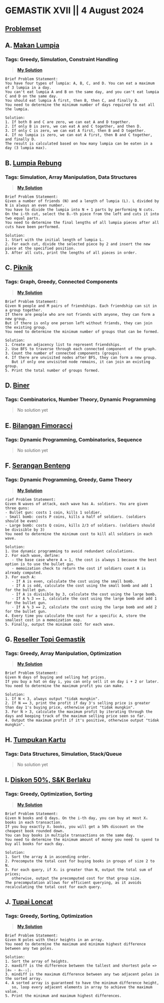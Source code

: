 # GEMASTIK XVII || 4 August 2024
## [Problemset](https://tlx.toki.id/problems/gemastik-2024-pemrograman-penyisihan)

## A. [Makan Lumpia](https://tlx.toki.id/problems/gemastik-2024-pemrograman-penyisihan/A)
### Tags: Greedy, Simulation, Constraint Handling
> **[My Solution](A.cpp)**
```
Brief Problem Statement:
You have four types of lumpia: A, B, C, and D. You can eat a maximum of 3 lumpia in a day.
You can't eat lumpia A and B on the same day, and you can't eat lumpia C and D on the same day.
You should eat lumpia A first, then B, then C, and finally D.
You need to determine the minimum number of days required to eat all the lumpia.

Solution:
1. If both B and C are zero, we can eat A and D together.
2. If only B is zero, we can eat A and C together, and then D.
3. If only C is zero, we can eat A first, then B and D together.
4. If no lumpia is zero, we can eat A first, then B and C together, and finally D.
The result is calculated based on how many lumpia can be eaten in a day (3 lumpia max).
```

## B. [Lumpia Rebung](https://tlx.toki.id/problems/gemastik-2024-pemrograman-penyisihan/B)
### Tags: Simulation, Array Manipulation, Data Structures
> **[My Solution](B.cpp)**
```
Brief Problem Statement:
Given a number of friends (N) and a length of lumpia (L). L divided by N is always an even number.
You have to divide the lumpia into N + 1 parts by performing N cuts.
On the i-th cut, select the Bᵢ-th piece from the left and cuts it into two equal parts.
You need to determine the final lengths of all lumpia pieces after all cuts have been performed.

Solution:
1. Start with the initial length of lumpia L.
2. For each cut, divide the selected piece by 2 and insert the new piece at the specified position.
3. After all cuts, print the lengths of all pieces in order.
```

## C. [Piknik](https://tlx.toki.id/problems/gemastik-2024-pemrograman-penyisihan/C)
### Tags: Graph, Greedy, Connected Components
> **[My Solution](C.cpp)**
```
Brief Problem Statement:
Given N people and M pairs of friendships. Each friendship can sit in a group together.
If there are people who are not friends with anyone, they can form a new group.
But if there is only one person left without friends, they can join the existing group.
You need to determine the minimum number of groups that can be formed.

Solution:
1. Create an adjacency list to represent friendships.
2. Use BFS to traverse through each connected component of the graph.
3. Count the number of connected components (groups).
4. If there are unvisited nodes after BFS, they can form a new group.
   But if only one unvisited node remains, it can join an existing group.
5. Print the total number of groups formed.
```

## D. [Biner](https://tlx.toki.id/problems/gemastik-2024-pemrograman-penyisihan/D)
### Tags: Combinatorics, Number Theory, Dynamic Programming
> No solution yet

## E. [Bilangan Fimoracci](https://tlx.toki.id/problems/gemastik-2024-pemrograman-penyisihan/E)
### Tags: Dynamic Programming, Combinatorics, Sequence
> No solution yet

## F. [Serangan Benteng](https://tlx.toki.id/problems/gemastik-2024-pemrograman-penyisihan/F)
### Tags: Dynamic Programming, Greedy, Game Theory
> **[My Solution](F.cpp)**
```
rief Problem Statement:
Given N waves of attack, each wave has Aᵢ soldiers. You are given three guns:
- Bullet gun: costs 1 coin, kills 1 soldier.
- Small bomb: costs P coins, kills a half of soldiers. (soldiers should be even)
- Large bomb: costs Q coins, kills 2/3 of soldiers. (soldiers should be divisible by 3)
You need to determine the minimum cost to kill all soldiers in each wave.

Solution:
1. Use dynamic programming to avoid redundant calculations.
2. For each wave, define:
   - the base case where A = 1, the cost is always 1 because the best option is to use the bullet gun.
   - memoization check to return the cost if soldiers count A is already computed.
3. For each A:
   - If A is even, calculate the cost using the small bomb.
   - If A is odd, calculate the cost using the small bomb and add 1 for the bullet gun.
   - If A is divisible by 3, calculate the cost using the large bomb.
   - If A % 3 == 1, calculate the cost using the large bomb and add 1 for the bullet gun.
   - If A % 3 == 2, calculate the cost using the large bomb and add 2 for the bullet gun.
4. Every time you calculate the cost for a specific A, store the smallest cost in a memoization map.
5. Finally, output the minimum cost for each wave.
```

## G. [Reseller Topi Gemastik](https://tlx.toki.id/problems/gemastik-2024-pemrograman-penyisihan/G)
### Tags: Greedy, Array Manipulation, Optimization
> **[My Solution](G.cpp)**
```
Brief Problem Statement:
Given N days of buying and selling hat prices.
If you buy a hat on day i, you can only sell it on day i + 2 or later.
You need to determine the maximum profit you can make.

Solution:
1. If N < 3, always output "tidak mungkin".
2. If N == 3, print the profit if day 3's selling price is greater than day 1's buying price, otherwise print "tidak mungkin".
3. For N > 3, calculate the maximum profit by iterating through the days and keeping track of the maximum selling price seen so far.
4. Output the maximum profit if it's positive, otherwise output "tidak mungkin".
```

## H. [Tumpukan Kartu](https://tlx.toki.id/problems/gemastik-2024-pemrograman-penyisihan/H)
### Tags: Data Structures, Simulation, Stack/Queue
> No solution yet

## I. [Diskon 50%, S&K Berlaku](https://tlx.toki.id/problems/gemastik-2024-pemrograman-penyisihan/I)
### Tags: Greedy, Optimization, Sorting
> **[My Solution](I.cpp)**
```
Brief Problem Statement:
Given N books and Q days. On the i-th day, you can buy at most Xᵢ books in each transaction.
If you buy exactly Xᵢ books, you will get a 50% discount on the cheapest book rounded down.
You can buy books in multiple transactions on the same day.
You need to determine the minimum amount of money you need to spend to buy all books for each day.

Solution:
1. Sort the array A in ascending order.
2. Precompute the total cost for buying books in groups of size 2 to N.
3. For each query, if Xᵢ is greater than N, output the total sum of prices;
   otherwise, output the precomputed cost for that group size.
The precomputation allows for efficient querying, as it avoids recalculating the total cost for each query.
```

## J. [Tupai Loncat](https://tlx.toki.id/problems/gemastik-2024-pemrograman-penyisihan/J)
### Tags: Greedy, Sorting, Optimization
> **[My Solution](J.cpp)**
```
Brief Problem Statement:
Given N poles with their heights in an array.
You need to determine the maximum and minimum highest difference between any two poles.

Solution:
1. Sort the array of heights.
2. maxdiff is the difference between the tallest and shortest pole => |a₀ - aₙ₋₁|.
3. mindiff is the maximum difference between any two adjacent poles in the sorted array.
4. A sorted array is guaranteed to have the minimum difference height,
   so, loop every adjacent elements in array to achieve the maximum value.
5. Print the minimum and maximum highest differences.
```
